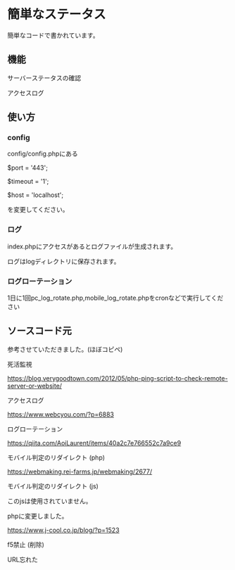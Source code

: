 # 簡単なステータス
簡単なコードで書かれています。

## 機能
サーバーステータスの確認

アクセスログ

## 使い方

### config

config/config.phpにある

$port = '443';

$timeout = '1';

$host = 'localhost';

を変更してください。

### ログ

index.phpにアクセスがあるとログファイルが生成されます。

ログはlogディレクトリに保存されます。

### ログローテーション

1日に1回pc_log_rotate.php,mobile_log_rotate.phpをcronなどで実行してください

## ソースコード元

参考させていただきました。(ほぼコピペ)

死活監視

https://blog.verygoodtown.com/2012/05/php-ping-script-to-check-remote-server-or-website/

アクセスログ

https://www.webcyou.com/?p=6883

ログローテーション

https://qiita.com/AoiLaurent/items/40a2c7e766552c7a9ce9

モバイル判定のリダイレクト (php)

https://webmaking.rei-farms.jp/webmaking/2677/

モバイル判定のリダイレクト (js)

このjsは使用されていません。

phpに変更しました。

https://www.j-cool.co.jp/blog/?p=1523

f5禁止 (削除)

URL忘れた
